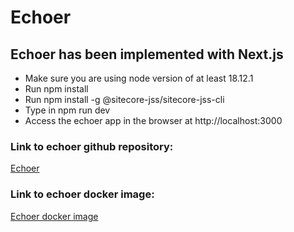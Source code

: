 # Echoer
## Echoer has been implemented with Next.js

- Make sure you are using node version of at least 18.12.1
- Run npm install
- Run npm install -g @sitecore-jss/sitecore-jss-cli
- Type in npm run dev
- Access the echoer app in the browser at http://localhost:3000

### Link to echoer github repository:
[Echoer](https://github.com/japeka/echoer)

### Link to echoer docker image:
[Echoer docker image](https://hub.docker.com/repository/docker/jannek100/echoer/general)